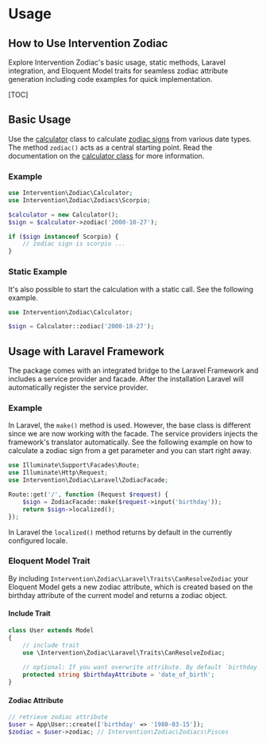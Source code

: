 # Usage
## How to Use Intervention Zodiac
Explore Intervention Zodiac's basic usage, static methods, Laravel integration, and Eloquent Model traits for seamless zodiac attribute generation including code examples for quick implementation.

[TOC]

## Basic Usage

Use the [calculator](/v5/api/calculator) class to calculate [zodiac
signs](/v5/api/zodiac) from various date types. The method `zodiac()` acts
as a central starting point. Read the documentation on the [calculator
class](/v5/api/calculator) for more information. 

### Example

```php
use Intervention\Zodiac\Calculator;
use Intervention\Zodiac\Zodiacs\Scorpio;

$calculator = new Calculator();
$sign = $calculator->zodiac('2000-10-27');

if ($sign instanceof Scorpio) {
    // zodiac sign is scorpio ...
}
```

### Static Example

It's also possible to start the calculation with a static call. See the
following example.

```php
use Intervention\Zodiac\Calculator;

$sign = Calculator::zodiac('2000-10-27');
```

## Usage with Laravel Framework

The package comes with an integrated bridge to the Laravel Framework and
includes a service provider and facade. After the installation Laravel will
automatically register the service provider.

### Example

In Laravel, the `make()` method is used. However, the base class is
different since we are now working with the facade. The service providers
injects the framework's translator automatically. See the following example on
how to calculate a zodiac sign from a get parameter and you can start right
away.

```php
use Illuminate\Support\Facades\Route;
use Illuminate\Http\Request;
use Intervention\Zodiac\Laravel\ZodiacFacade;

Route::get('/', function (Request $request) {
    $sign = ZodiacFacade::make($request->input('birthday'));
    return $sign->localized();
});
```

In Laravel the `localized()` method returns by default in the currently
configured locale.

### Eloquent Model Trait

By including `Intervention\Zodiac\Laravel\Traits\CanResolveZodiac` your
Eloquent Model gets a new zodiac attribute, which is created based on the
birthday attribute of the current model and returns a zodiac object.

#### Include Trait

```php
class User extends Model
{
    // include trait
    use \Intervention\Zodiac\Laravel\Traits\CanResolveZodiac;
    
    // optional: If you want overwrite attribute. By default `birthday`
    protected string $birthdayAttribute = 'date_of_birth';
}
```

#### Zodiac Attribute

```php
// retrieve zodiac attribute
$user = App\User::create(['birthday' => '1980-03-15']);
$zodiac = $user->zodiac; // Intervention\Zodiac\Zodiacs\Pisces
```
